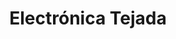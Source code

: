 ---
title: "Electrónica Tejada"
url: /santo-domingo/electronica-tejada/
shop: reparación de automóviles
---
